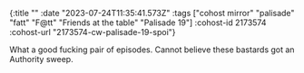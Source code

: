 {:title ""
 :date "2023-07-24T11:35:41.573Z"
 :tags ["cohost mirror" "palisade" "fatt" "F@tt" "Friends at the table" "Palisade 19"]
 :cohost-id 2173574
 :cohost-url "2173574-cw-palisade-19-spoi"}

What a good fucking pair of episodes. Cannot believe these bastards got an Authority sweep.